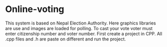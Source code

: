 # Online-voting
This system is based on Nepal Election Authority. Here graphics libraries are use and images are loaded for polling. To cast your vote voter must enter citizenship number and voter number.
First create a project in CPP.
All .cpp files and .h are paste on different and run the project.
